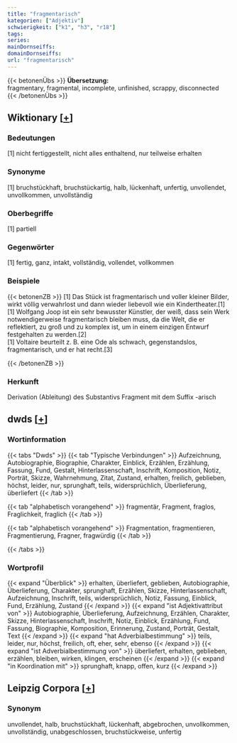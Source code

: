 ```yaml
---
title: "fragmentarisch"
kategorien: ["Adjektiv"]
schwierigkeit: ["k1", "h3", "r18"]
tags:
series:
mainDornseiffs:
domainDornseiffs:
url: "fragmentarisch"
---
```


{{< betonenÜbs >}}
**Übersetzung:**  
fragmentary, fragmental, incomplete, unfinished, scrappy, disconnected  
{{< /betonenÜbs >}}

## Wiktionary [[+](https://de.wiktionary.org/wiki/fragmentarisch)]

### Bedeutungen
[1] nicht fertiggestellt, nicht alles enthaltend, nur teilweise erhalten  

### Synonyme
[1] bruchstückhaft, bruchstückartig, halb, lückenhaft, unfertig, unvollendet, unvollkommen, unvollständig  

### Oberbegriffe
[1] partiell  

### Gegenwörter
[1] fertig, ganz, intakt, vollständig, vollendet, vollkommen  

### Beispiele
{{< betonenZB >}}
[1] Das Stück ist fragmentarisch und voller kleiner Bilder, wirkt völlig verwahrlost und dann wieder liebevoll wie ein Kindertheater.[1]  
[1] Wolfgang Joop ist ein sehr bewusster Künstler, der weiß, dass sein Werk notwendigerweise fragmentarisch bleiben muss, da die Welt, die er reflektiert, zu groß und zu komplex ist, um in einem einzigen Entwurf festgehalten zu werden.[2]  
[1] Voltaire beurteilt z. B. eine Ode als schwach, gegenstandslos, fragmentarisch, und er hat recht.[3]  

{{< /betonenZB >}}
### Herkunft
Derivation (Ableitung) des Substantivs Fragment mit dem Suffix -arisch  



## dwds [[+](https://www.dwds.de/wb/fragmentarisch)]

### Wortinformation
{{< tabs "Dwds" >}}
{{< tab "Typische Verbindungen" >}}
Aufzeichnung, Autobiographie, Biographie, Charakter, Einblick, Erzählen, Erzählung, Fassung, Fund, Gestalt, Hinterlassenschaft, Inschrift, Komposition, Notiz, Porträt, Skizze, Wahrnehmung, Zitat, Zustand, erhalten, freilich, geblieben, höchst, leider, nur, sprunghaft, teils, widersprüchlich, Überlieferung, überliefert
{{< /tab >}}

{{< tab "alphabetisch vorangehend" >}}
fragmentär, Fragment, fraglos, Fraglichkeit, fraglich
{{< /tab >}}

{{< tab "alphabetisch vorangehend" >}}
Fragmentation, fragmentieren, Fragmentierung, Fragner, fragwürdig
{{< /tab >}}

{{< /tabs >}}

### Wortprofil
{{< expand "Überblick" >}} erhalten, überliefert, geblieben, Autobiographie, Überlieferung, Charakter, sprunghaft, Erzählen, Skizze, Hinterlassenschaft, Aufzeichnung, Inschrift, teils, widersprüchlich, Notiz, Fassung, Einblick, Fund, Erzählung, Zustand {{< /expand >}}
{{< expand "ist Adjektivattribut von" >}} Autobiographie, Überlieferung, Aufzeichnung, Erzählen, Charakter, Skizze, Hinterlassenschaft, Inschrift, Notiz, Einblick, Erzählung, Fund, Fassung, Biographie, Komposition, Erinnerung, Zustand, Porträt, Gestalt, Text {{< /expand >}}
{{< expand "hat Adverbialbestimmung" >}} teils, leider, nur, höchst, freilich, oft, eher, sehr, ebenso {{< /expand >}}
{{< expand "ist Adverbialbestimmung von" >}} überliefert, erhalten, geblieben, erzählen, bleiben, wirken, klingen, erscheinen {{< /expand >}}
{{< expand "in Koordination mit" >}} sprunghaft, knapp, offen, kurz {{< /expand >}}

## Leipzig Corpora [[+](https://corpora.uni-leipzig.de/en/res?word=fragmentarisch&corpusId=deu_newscrawl-public_2018)]


### Synonym
unvollendet, halb, bruchstückhaft, lückenhaft, abgebrochen, unvollkommen, unvollständig, unabgeschlossen, bruchstückweise, unfertig

